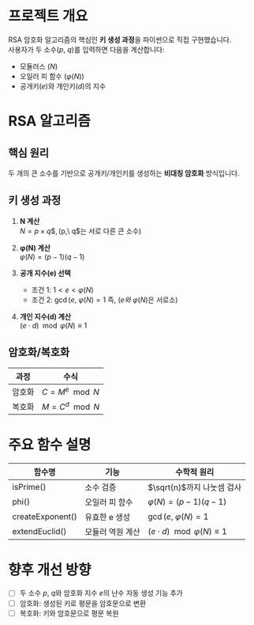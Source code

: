 # 프로젝트 개요
RSA 암호화 알고리즘의 핵심인 **키 생성 과정**을 파이썬으로 직접 구현했습니다.  
사용자가 두 소수($p,\ q$)를 입력하면 다음을 계산합니다:
- 모듈러스 $(N)$
- 오일러 피 함수 $(\varphi(N))$
- 공개키($e$)와 개인키($d$)의 지수

# RSA 알고리즘
## 핵심 원리
두 개의 큰 소수를 기반으로 공개키/개인키를 생성하는 **비대칭 암호화** 방식입니다.

## 키 생성 과정
1. **N 계산**  
   $N = p \times q\$, ($p,\ q$는 서로 다른 큰 소수)

2. **φ(N) 계산**  
   $\varphi(N) = (p-1)(q-1)$

3. **공개 지수(e) 선택**  
   - 조건 1: $1 < e < \varphi(N)$  
   - 조건 2: $\gcd(e,\ \varphi(N) = 1$ 즉, ($e와\ \varphi(N)$은 서로소)

4. **개인 지수(d) 계산**  
   $(e \cdot d) \mod \varphi(N) \equiv 1$

## 암호화/복호화
| 과정       | 수식                     |
|------------|--------------------------|
| 암호화    | $C = M^e \mod N$      |
| 복호화    | $M = C^d \mod N$      |

# 주요 함수 설명
| 함수명 | 기능 | 수학적 원리 |
|--------|------|-------------|
| isPrime() | 소수 검증 | $\sqrt{n}$까지 나눗셈 검사 |
| phi() | 오일러 피 함수 | $\varphi(N) = (p-1)(q-1)$ |
| createExponent() | 유효한 e 생성 | $\gcd(e,\ \varphi(N) = 1$ |
| extendEuclid() | 모듈러 역원 계산 | $(e \cdot d) \mod \varphi(N) \equiv 1$

# 향후 개선 방향  

- [ ] 두 소수 $p,\ q$와 암호화 지수 $e$의 난수 자동 생성 기능 추가
- [ ] 암호화: 생성된 키로 평문을 암호문으로 변환
- [ ] 복호화: 키와 암호문으로 평문 복원
